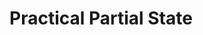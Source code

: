 # Practical Partial State

<!--
 - union buffering
 - joins alternation
 - tagged paths
 - join eviction
 - imposed upquery requirements/constraints
-->
